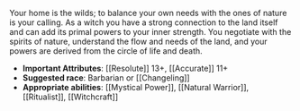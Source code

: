 Your home is the wilds; to balance your own needs with the ones of nature is your calling. As a witch you have a strong connection to the land itself and can add its primal powers to your inner strength. You negotiate with the spirits of nature, understand the flow and needs of the land, and your powers are derived from the circle of life and death.
- **Important Attributes**: [[Resolute]] 13+, [[Accurate]] 11+ 
- **Suggested race**: Barbarian or [[Changeling]] 
- **Appropriate abilities**: [[Mystical Power]], [[Natural Warrior]], [[Ritualist]], [[Witchcraft]]